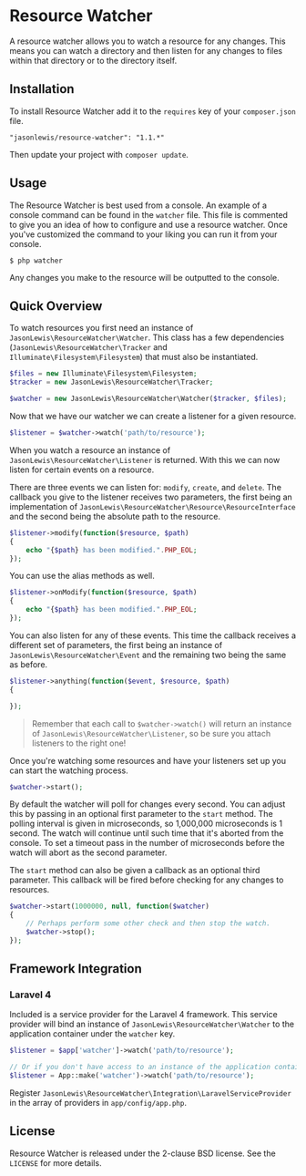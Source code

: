 # Resource Watcher

A resource watcher allows you to watch a resource for any changes. This means you can watch a directory and then listen for any changes to files within that directory or to the directory itself.

## Installation

To install Resource Watcher add it to the `requires` key of your `composer.json` file.

```
"jasonlewis/resource-watcher": "1.1.*"
```

Then update your project with `composer update`.

## Usage

The Resource Watcher is best used from a console. An example of a console command can be found in the `watcher` file. This file is commented to give you
an idea of how to configure and use a resource watcher. Once you've customized the command to your liking you can run it from your console.

```
$ php watcher
```

Any changes you make to the resource will be outputted to the console.

## Quick Overview

To watch resources you first need an instance of `JasonLewis\ResourceWatcher\Watcher`. This class has a few dependencies (`JasonLewis\ResourceWatcher\Tracker` and `Illuminate\Filesystem\Filesystem`) that must also be instantiated.

```php
$files = new Illuminate\Filesystem\Filesystem;
$tracker = new JasonLewis\ResourceWatcher\Tracker;

$watcher = new JasonLewis\ResourceWatcher\Watcher($tracker, $files);
```

Now that we have our watcher we can create a listener for a given resource.

```php
$listener = $watcher->watch('path/to/resource');
```

When you watch a resource an instance of `JasonLewis\ResourceWatcher\Listener` is returned. With this we can now listen for certain events on a resource.

There are three events we can listen for: `modify`, `create`, and `delete`. The callback you give to the listener receives two parameters, the first being an implementation of `JasonLewis\ResourceWatcher\Resource\ResourceInterface` and the second being the absolute path to the resource.

```php
$listener->modify(function($resource, $path)
{
    echo "{$path} has been modified.".PHP_EOL;
});
```

You can use the alias methods as well.

```php
$listener->onModify(function($resource, $path)
{
    echo "{$path} has been modified.".PHP_EOL;
});
```

You can also listen for any of these events. This time the callback receives a different set of parameters, the first being an instance of `JasonLewis\ResourceWatcher\Event` and the remaining two being the same as before.

```php
$listener->anything(function($event, $resource, $path)
{

});
```

> Remember that each call to `$watcher->watch()` will return an instance of `JasonLewis\ResourceWatcher\Listener`, so be sure you attach listeners to the right one!

Once you're watching some resources and have your listeners set up you can start the watching process.

```php
$watcher->start();
```

By default the watcher will poll for changes every second. You can adjust this by passing in an optional first parameter to the `start` method. The polling interval is given in microseconds, so 1,000,000 microseconds is 1 second. The watch will continue until such time that it's aborted from the console. To set a timeout pass in the number of microseconds before the watch will abort as the second parameter.

The `start` method can also be given a callback as an optional third parameter. This callback will be fired before checking for any changes to resources.

```php
$watcher->start(1000000, null, function($watcher)
{
	// Perhaps perform some other check and then stop the watch.
	$watcher->stop();
});
```

## Framework Integration

### Laravel 4

Included is a service provider for the Laravel 4 framework. This service provider will bind an instance of `JasonLewis\ResourceWatcher\Watcher` to the application container under the `watcher` key.

```php
$listener = $app['watcher']->watch('path/to/resource');

// Or if you don't have access to an instance of the application container.
$listener = App::make('watcher')->watch('path/to/resource');
```

Register `JasonLewis\ResourceWatcher\Integration\LaravelServiceProvider` in the array of providers in `app/config/app.php`.

## License

Resource Watcher is released under the 2-clause BSD license. See the `LICENSE` for more details.